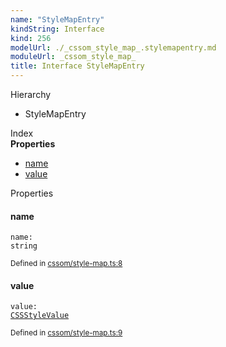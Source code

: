 ```yaml
---
name: "StyleMapEntry"
kindString: Interface
kind: 256
modelUrl: ./_cssom_style_map_.stylemapentry.md
moduleUrl: _cssom_style_map_
title: Interface StyleMapEntry
---
```



<section class="pt-2 tsd-panel tsd-hierarchy">
<div class="lead">Hierarchy</div>
<ul class="pl-3 tsd-hierarchy list-style-initial">
<li>
<span class="target">StyleMapEntry</span>

</li>
</ul>

</section>





<section >
<div class="lead pb-2">Index</div>
<section class="tsd-panel tsd-index-panel">
<div class="tsd-index-content">
<section class="tsd-index-section ">
<strong>Properties</strong>
<ul>
<li class="tsd-kind-property tsd-parent-kind-interface"><a href="../_cssom_style_map_.stylemapentry/#name" class="tsd-kind-icon">name</a></li>
<li class="tsd-kind-property tsd-parent-kind-interface"><a href="../_cssom_style_map_.stylemapentry/#value" class="tsd-kind-icon">value</a></li>
</ul>
</section>
</div>
</section>
</section>
<section>
<div class="lead">Properties</div>
<section class="pb-4 pt-2 tsd-kind-property tsd-parent-kind-interface">
<div class="d-flex flex-row">

<h4 id="name">name</h4>
</div>

<code class="tsd-signature tsd-kind-icon">name<span class="tsd-signature-symbol">:</span> <span class="tsd-signature-type">string</span></code>

<aside class="tsd-sources pb-2">
<div class="d-flex flex-column">
<small class="text-muted">Defined in <a href="https://github.com/umbopepato/visua/blob/6f68f03/src/cssom/style-map.ts#L8">cssom/style-map.ts:8</a></small>
</div>
</aside>




</section>
<section class="pb-4 pt-2 tsd-kind-property tsd-parent-kind-interface">
<div class="d-flex flex-row">

<h4 id="value">value</h4>
</div>

<code class="tsd-signature tsd-kind-icon">value<span class="tsd-signature-symbol">:</span> <a href="../_cssom_css_style_value_.cssstylevalue/" class="tsd-signature-type">CSSStyleValue</a></code>

<aside class="tsd-sources pb-2">
<div class="d-flex flex-column">
<small class="text-muted">Defined in <a href="https://github.com/umbopepato/visua/blob/6f68f03/src/cssom/style-map.ts#L9">cssom/style-map.ts:9</a></small>
</div>
</aside>




</section>
</section>

